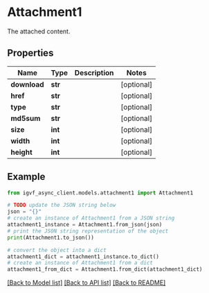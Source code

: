 # Attachment1

The attached content.

## Properties

Name | Type | Description | Notes
------------ | ------------- | ------------- | -------------
**download** | **str** |  | [optional] 
**href** | **str** |  | [optional] 
**type** | **str** |  | [optional] 
**md5sum** | **str** |  | [optional] 
**size** | **int** |  | [optional] 
**width** | **int** |  | [optional] 
**height** | **int** |  | [optional] 

## Example

```python
from igvf_async_client.models.attachment1 import Attachment1

# TODO update the JSON string below
json = "{}"
# create an instance of Attachment1 from a JSON string
attachment1_instance = Attachment1.from_json(json)
# print the JSON string representation of the object
print(Attachment1.to_json())

# convert the object into a dict
attachment1_dict = attachment1_instance.to_dict()
# create an instance of Attachment1 from a dict
attachment1_from_dict = Attachment1.from_dict(attachment1_dict)
```
[[Back to Model list]](../README.md#documentation-for-models) [[Back to API list]](../README.md#documentation-for-api-endpoints) [[Back to README]](../README.md)


